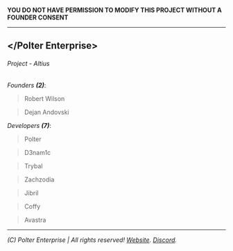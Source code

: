 **YOU DO NOT HAVE PERMISSION TO MODIFY THIS PROJECT WITHOUT A FOUNDER CONSENT**
___
## </Polter Enterprise>
###### Project - Altius

*Founders **(2)***:
> Robert Wilson

> Dejan Andovski


*Developers **(7)***:
> Polter

> D3nam1c

> Trybal

> Zachzodia

> Jibril

> Coffy

> Avastra
___
*(C) Polter Enterprise | All rights reserved! [Website](https://polterenterprise.gov). [Discord](https://discord.gg/eVvPpe7).*
